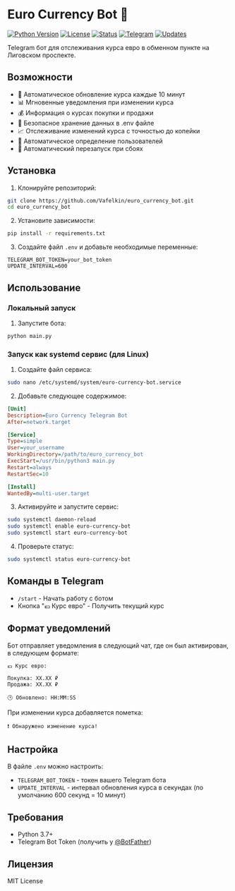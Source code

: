 # Euro Currency Bot 🤖

[![Python Version](https://img.shields.io/badge/python-3.7%2B-blue.svg)](https://www.python.org/downloads/)
[![License](https://img.shields.io/badge/license-MIT-green.svg)](https://opensource.org/licenses/MIT)
[![Status](https://img.shields.io/badge/status-active-success.svg)]()
[![Telegram](https://img.shields.io/badge/Telegram-Bot-blue.svg)](https://core.telegram.org/bots)
[![Updates](https://img.shields.io/badge/updates-10%20min-brightgreen.svg)]()

Telegram бот для отслеживания курса евро в обменном пункте на Лиговском проспекте.

## Возможности

- 🔄 Автоматическое обновление курса каждые 10 минут
- 📊 Мгновенные уведомления при изменении курса
- 💰 Информация о курсах покупки и продажи
- 🔐 Безопасное хранение данных в .env файле
- 📈 Отслеживание изменений курса с точностью до копейки
- 🤖 Автоматическое определение пользователей
- 🔄 Автоматический перезапуск при сбоях

## Установка

1. Клонируйте репозиторий:
```bash
git clone https://github.com/Vafelkin/euro_currency_bot.git
cd euro_currency_bot
```

2. Установите зависимости:
```bash
pip install -r requirements.txt
```

3. Создайте файл `.env` и добавьте необходимые переменные:
```env
TELEGRAM_BOT_TOKEN=your_bot_token
UPDATE_INTERVAL=600
```

## Использование

### Локальный запуск
1. Запустите бота:
```bash
python main.py
```

### Запуск как systemd сервис (для Linux)
1. Создайте файл сервиса:
```bash
sudo nano /etc/systemd/system/euro-currency-bot.service
```

2. Добавьте следующее содержимое:
```ini
[Unit]
Description=Euro Currency Telegram Bot
After=network.target

[Service]
Type=simple
User=your_username
WorkingDirectory=/path/to/euro_currency_bot
ExecStart=/usr/bin/python3 main.py
Restart=always
RestartSec=10

[Install]
WantedBy=multi-user.target
```

3. Активируйте и запустите сервис:
```bash
sudo systemctl daemon-reload
sudo systemctl enable euro-currency-bot
sudo systemctl start euro-currency-bot
```

4. Проверьте статус:
```bash
sudo systemctl status euro-currency-bot
```

## Команды в Telegram

- `/start` - Начать работу с ботом
- Кнопка "💶 Курс евро" - Получить текущий курс

## Формат уведомлений

Бот отправляет уведомления в следующий чат, где он был активирован, в следующем формате:
```
💶 Курс евро:

Покупка: XX.XX ₽
Продажа: XX.XX ₽

🕒 Обновлено: HH:MM:SS
```

При изменении курса добавляется пометка:
```
❗️ Обнаружено изменение курса!
```

## Настройка

В файле `.env` можно настроить:
- `TELEGRAM_BOT_TOKEN` - токен вашего Telegram бота
- `UPDATE_INTERVAL` - интервал обновления курса в секундах (по умолчанию 600 секунд = 10 минут)

## Требования

- Python 3.7+
- Telegram Bot Token (получить у [@BotFather](https://t.me/BotFather))

## Лицензия

MIT License 